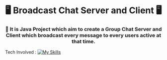 <h1 align="center">🖥️ Broadcast Chat Server and Client 🖥️</h1>
<h3 align="center">📔 It is Java Project which aim to create a Group Chat Server and Client which broadcast every message to every users active at that time.</h3>

Tech Involved : 
[![My Skills](https://skills.thijs.gg/icons?i=java&theme=light)](https://skills.thijs.gg)

